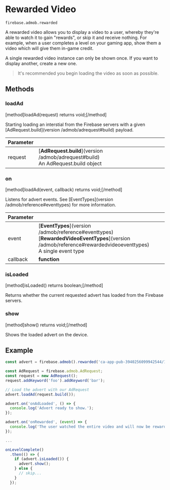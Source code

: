 # Rewarded Video

```
firebase.admob.rewarded
```

A rewarded video allows you to display a video to a user, whereby they're able to watch it to gain "rewards", or skip it
and receive nothing. For example, when a user completes a level on your gaming app, show them a video which will give them in-game
credit.

A single rewarded video instance can only be shown once. If you want to display another, create a new one.

> It's recommended you begin loading the video as soon as possible.

## Methods

### loadAd
[method]loadAd(request) returns void;[/method]

Starting loading an interstial from the Firebase servers with a given [AdRequest.build](version /admob/adrequest#build) payload.

| Parameter |         |
| --------- | ------- |
| request   | [**AdRequest.build**](version /admob/adrequest#build) <br /> An AdRequest.build object |

### on
[method]loadAd(event, callback) returns void;[/method]

Listens for advert events. See [EventTypes](version /admob/reference#eventtypes) for more information.

| Parameter |         |
| --------- | ------- |
| event   | [**EventTypes**](version /admob/reference#eventtypes) [**RewardedVideoEventTypes**](version /admob/reference#rewardedvideoeventtypes) <br /> A single event type |
| callback   | **function** |

### isLoaded
[method]isLoaded() returns boolean;[/method]

Returns whether the current requested advert has loaded from the Firebase servers.

### show
[method]show() returns void;[/method]

Shows the loaded advert on the device.

## Example

```js
const advert = firebase.admob().rewarded('ca-app-pub-3940256099942544/1033173712');

const AdRequest = firebase.admob.AdRequest;
const request = new AdRequest();
request.addKeyword('foo').addKeyword('bar');

// Load the advert with our AdRequest
advert.loadAd(request.build());

advert.on('onAdLoaded', () => {
  console.log('Advert ready to show.');
});

advert.on('onRewarded', (event) => {
  console.log('The user watched the entire video and will now be rewarded!', event);
});

...

onLevelComplete()
  .then(() => {
    if (advert.isLoaded()) {
      advert.show();
    } else {
      // skip...
    }
  });
```
